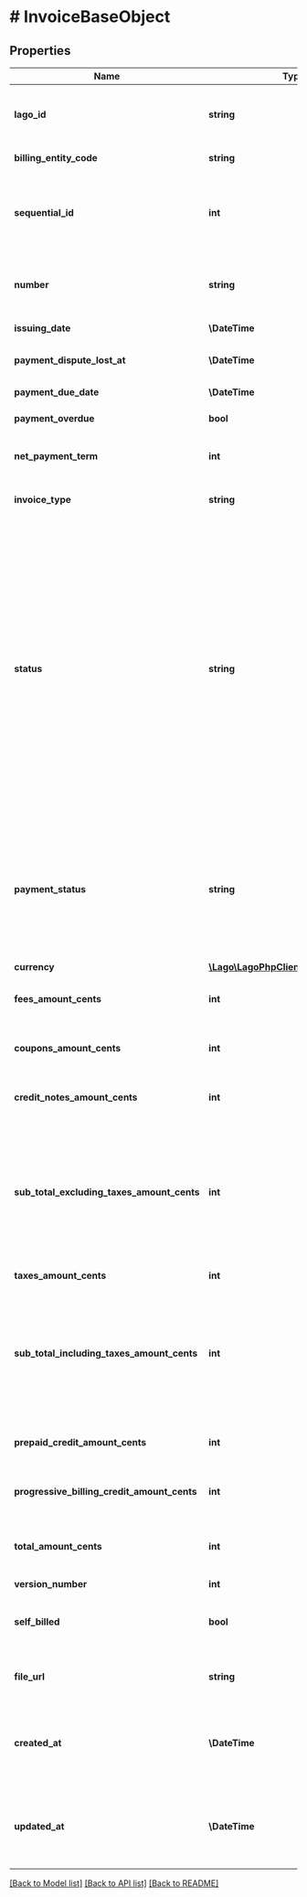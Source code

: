 # # InvoiceBaseObject

## Properties

Name | Type | Description | Notes
------------ | ------------- | ------------- | -------------
**lago_id** | **string** | Unique identifier assigned to the fee within the Lago application. This ID is exclusively created by Lago and serves as a unique identifier for the fee&#39;s record within the Lago system. |
**billing_entity_code** | **string** | The unique code of the billing entity associated with the invoice |
**sequential_id** | **int** | This ID helps in uniquely identifying and organizing the invoices associated with a specific customer. It provides a sequential numbering system specific to the customer, allowing for easy tracking and management of invoices within the customer&#39;s context. | [optional]
**number** | **string** | The unique number assigned to the invoice. This number serves as a distinct identifier for the invoice and helps in differentiating it from other invoices in the system. |
**issuing_date** | **\DateTime** | The date when the invoice was issued. It is provided in the ISO 8601 date format. |
**payment_dispute_lost_at** | **\DateTime** | The date when the payment dispute was lost. It is expressed in Coordinated Universal Time (UTC). | [optional]
**payment_due_date** | **\DateTime** | The payment due date for the invoice, specified in the ISO 8601 date format. | [optional]
**payment_overdue** | **bool** | Specifies if the payment is considered as overdue. | [optional]
**net_payment_term** | **int** | The net payment term, expressed in days, specifies the duration within which a customer is expected to remit payment after the invoice is finalized. | [optional]
**invoice_type** | **string** | The type of invoice issued. Possible values are &#x60;subscription&#x60;, &#x60;one-off&#x60;, &#x60;credit&#x60; or &#x60;progressive_billing&#x60;. |
**status** | **string** | The status of the invoice. It indicates the current state of the invoice and can have following values: - &#x60;draft&#x60;: the invoice is in the draft state, waiting for the end of the grace period to be finalized. During this period, events can still be ingested and added to the invoice. - &#x60;finalized&#x60;: the invoice has been issued and finalized. In this state, events cannot be ingested or added to the invoice anymore. - &#x60;voided&#x60;: the invoice has been issued and subsequently voided. In this state, events cannot be ingested or added to the invoice anymore. - &#x60;pending&#x60;: the invoice remains pending until the taxes are fetched from the external provider. - &#x60;failed&#x60;: during an attempt of finalization of the invoice, an error happened. This invoice will have an array of error_details, explaining, in which part of the system an error happened and how it&#39;s possible to fix it. This invoice can&#39;t be edited or updated, only retried. This action will discard current error_details and will create new ones if the finalization failed again. |
**payment_status** | **string** | The status of the payment associated with the invoice. It can have one of the following values: - &#x60;pending&#x60;: the payment is pending, waiting for payment processing in Stripe or when the invoice is emitted but users have not updated the payment status through the endpoint. - &#x60;succeeded&#x60;: the payment of the invoice has been successfully processed. - &#x60;failed&#x60;: the payment of the invoice has failed or encountered an error during processing. |
**currency** | [**\Lago\LagoPhpClient\Model\Currency**](Currency.md) | The currency of the invoice issued. |
**fees_amount_cents** | **int** | The total sum of fees amount in cents. It calculates the cumulative amount of all the fees associated with the invoice, providing a consolidated value. |
**coupons_amount_cents** | **int** | The total sum of all coupons discounted on the invoice. It calculates the cumulative discount amount applied by coupons, expressed in cents. |
**credit_notes_amount_cents** | **int** | The total sum of all credit notes discounted on the invoice. It calculates the cumulative discount amount applied by credit notes, expressed in cents. |
**sub_total_excluding_taxes_amount_cents** | **int** | Subtotal amount, excluding taxes, expressed in cents. This field depends on the version number. Here are the definitions based on the version: - Version 1: is equal to the sum of &#x60;fees_amount_cents&#x60;, minus &#x60;coupons_amount_cents&#x60;, and minus &#x60;prepaid_credit_amount_cents&#x60;. - Version 2: is equal to the &#x60;fees_amount_cents&#x60;. - Version 3 &amp; 4: is equal to the &#x60;fees_amount_cents&#x60;, minus &#x60;coupons_amount_cents&#x60; |
**taxes_amount_cents** | **int** | The sum of tax amount associated with the invoice, expressed in cents. |
**sub_total_including_taxes_amount_cents** | **int** | Subtotal amount, including taxes, expressed in cents. This field depends on the version number. Here are the definitions based on the version: - Version 1: is equal to the &#x60;total_amount_cents&#x60;. - Version 2: is equal to the sum of &#x60;fees_amount_cents&#x60; and &#x60;taxes_amount_cents&#x60;. - Version 3 &amp; 4: is equal to the sum &#x60;sub_total_excluding_taxes_amount_cents&#x60; and &#x60;taxes_amount_cents&#x60; |
**prepaid_credit_amount_cents** | **int** | The total sum of all prepaid credits discounted on the invoice. It calculates the cumulative discount amount applied by prepaid credits, expressed in cents. |
**progressive_billing_credit_amount_cents** | **int** | The usage already billed in previous invoices. Only apply to &#x60;progressive_billing&#x60; and &#x60;subscription&#x60; invoices. |
**total_amount_cents** | **int** | The sum of the amount and taxes amount on the invoice, expressed in cents. It calculates the total financial value of the invoice, including both the original amount and any applicable taxes. |
**version_number** | **int** |  |
**self_billed** | **bool** | Indicates if the invoice is self-billed. Self-billing is a process where an organization creates the invoice on behalf of the partner. This field specifies whether the invoice is self-billed or not. | [optional]
**file_url** | **string** | Contains the URL that provides direct access to the invoice PDF file. You can use this URL to download or view the PDF document of the invoice | [optional]
**created_at** | **\DateTime** | The date of the invoice creation, represented in ISO 8601 datetime format and expressed in Coordinated Universal Time (UTC). The creation_date provides a standardized and internationally recognized timestamp for when the invoice object was created |
**updated_at** | **\DateTime** | The date of the invoice update, represented in ISO 8601 datetime format and expressed in Coordinated Universal Time (UTC). The update_date provides a standardized and internationally recognized timestamp for when the invoice object was updated |

[[Back to Model list]](../../README.md#models) [[Back to API list]](../../README.md#endpoints) [[Back to README]](../../README.md)
